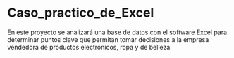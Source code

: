 # Caso_practico_de_Excel
En este proyecto se analizará una base de datos con el software Excel para determinar puntos clave que permitan tomar decisiones a la empresa vendedora de productos electrónicos, ropa y de belleza.
